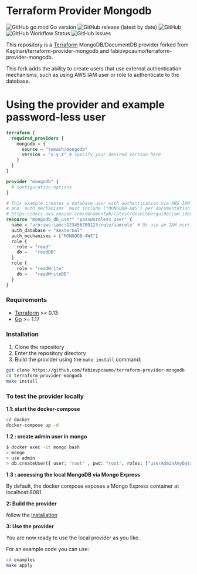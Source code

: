# Terraform Provider Mongodb

![GitHub go.mod Go version](https://img.shields.io/github/go-mod/go-version/fabiovpcaumo/terraform-provider-mongodb?logo=go&style=flat-square)
![GitHub release (latest by date)](https://img.shields.io/github/v/release/fabiovpcaumo/terraform-provider-mongodb?logo=git&style=flat-square)
![GitHub](https://img.shields.io/github/license/fabiovpcaumo/terraform-provider-mongodb?color=yellow&style=flat-square)
![GitHub Workflow Status](https://img.shields.io/github/workflow/status/fabiovpcaumo/terraform-provider-mongodb/golangci?logo=github&style=flat-square)
![GitHub issues](https://img.shields.io/github/issues/fabiovpcaumo/terraform-provider-mongodb?logo=github&style=flat-square)

This repository is a [Terraform](https://www.terraform.io) MongoDB/DocumentDB provider forked from Kaginari/terraform-provider-mongodb and fabiovpcaumo/terraform-provider-mongodb.

This fork adds the ability to create users that use external authentication mechanisms, such as using AWS IAM user or role to authenticate to the database.

# Using the provider and example password-less user

```terraform
terraform {
  required_providers {
    mongodb = {
      source = "temach/mongodb"
      version = "x.y.z" # Specify your desired version here
    }
  }
}

provider "mongodb" {
  # Configuration options
}

# This example creates a database user with authentication via AWS IAM user or role. `auth_database` must be "$external"
# and `auth_mechanisms` must include ["MONGODB-AWS"] per documentation:
# https://docs.aws.amazon.com/documentdb/latest/developerguide/iam-identity-auth.html#iam-identity-auth-get-started
resource "mongodb_db_user" "passwordless_user" {
  name = "arn:aws:iam::123456789123:role/iamrole" # Or use an IAM user, example: "arn:aws:iam::123456789123:user/iamuser"
  auth_database = "$external"
  auth_mechanisms = ["MONGODB-AWS"]
  role {
    role = "read"
    db =   "readDB"
  }
  role {
    role = "readWrite"
    db =   "readWriteDB"
  }
}
```

### Requirements

- [Terraform](https://www.terraform.io/downloads.html) >= 0.13
- [Go](https://golang.org/doc/install) >= 1.17

### Installation

1. Clone the repository
1. Enter the repository directory
1. Build the provider using the `make install` command:

```bash
git clone https://github.com/fabiovpcaumo/terraform-provider-mongodb
cd terraform-provider-mongodb
make install
```

### To test the provider locally

**1.1: start the docker-compose**

```bash
cd docker
docker-compose up -d
```

**1.2 : create admin user in mongo**

```bash
$ docker exec -it mongo bash
> mongo
> use admin
> db.createUser({ user: "root" , pwd: "root", roles: ["userAdminAnyDatabase", "dbAdminAnyDatabase", "readWriteAnyDatabase"]})
```

**1.3 : accessing the local MongoDB via Mongo Express**

By default, the docker compose exposes a Mongo Express container at localhost:8081.

**2: Build the provider**

follow the [Installation](#Installation)

**3: Use the provider**

You are now ready to use the local provider as you like.

For an example code you can use:

```bash
cd examples
make apply
```
